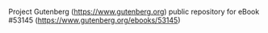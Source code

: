 Project Gutenberg (https://www.gutenberg.org) public repository for
eBook #53145 (https://www.gutenberg.org/ebooks/53145)
